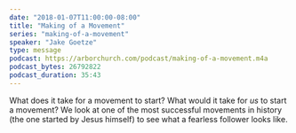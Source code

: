 ```yaml
---
date: "2018-01-07T11:00:00-08:00"
title: "Making of a Movement"
series: "making-of-a-movement"
speaker: "Jake Goetze"
type: message
podcast: https://arborchurch.com/podcast/making-of-a-movement.m4a
podcast_bytes: 26792822
podcast_duration: 35:43
---
```


What does it take for a movement to start? What would it take for *us* to start a movement? We look at one of the most successful movements in history (the one started by Jesus himself) to see what a fearless follower looks like.
